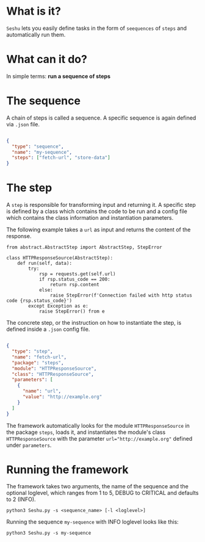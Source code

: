 # What is it?

`Seshu` lets you easily define tasks in the form of `seequences` of `steps` and automatically run them.


# What can it do?

In simple terms: **run a sequence of steps**


# The sequence

A chain of steps is called a sequence. A specific sequence is again defined via `.json` file.

``` json

{
  "type": "sequence",
  "name": "my-sequence",
  "steps": ["fetch-url", "store-data"]
}

```

# The step

A `step` is responsible for transforming input and returning it. A specific step is defined by a class which contains the code to be run and a config file which contains the class information and instantiation parameters.

The following example takes a `url` as input and returns the content of the response.

``` python3
from abstract.AbstractStep import AbstractStep, StepError

class HTTPResponseSource(AbstractStep):
    def run(self, data):
        try:
            rsp = requests.get(self.url)
            if rsp.status_code == 200:
                return rsp.content
            else:
                raise StepError(f'Connection failed with http status code {rsp.status_code}')
        except Exception as e:
            raise StepError() from e
```

The concrete step, or the instruction on how to instantiate the step, is defined inside a `.json` config file.

``` json

{
  "type": "step",
  "name": "fetch-url",
  "package": "steps",
  "module": "HTTPResponseSource",
  "class": "HTTPResponseSource",
  "parameters": [
    {
      "name": "url",
      "value": "http://example.org"
    }
  ]
}

```

The framework automatically looks for the module `HTTPResponseSource` in the package `steps`, loads it, and instantiates the module's class `HTTPResponseSource` with the parameter `url="http://example.org"` defined under `parameters`.


# Running the framework

The framework takes two arguments, the name of the sequence and the optional loglevel, which ranges from 1 to 5, DEBUG to CRITICAL and defaults to 2 (INFO).

`python3 Seshu.py -s <sequence_name> [-l <loglevel>]`

Running the sequence `my-sequence` with INFO loglevel looks like this:

`python3 Seshu.py -s my-sequence`
